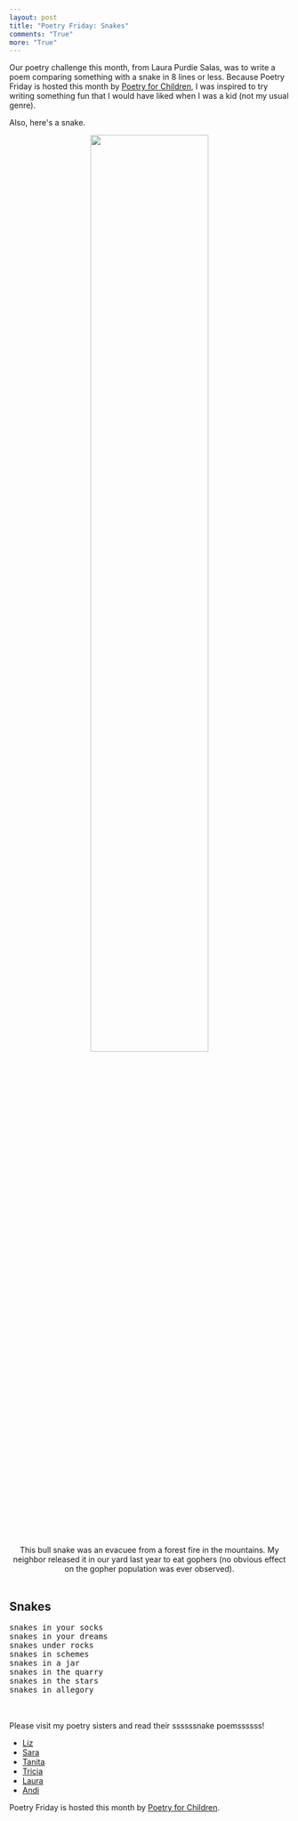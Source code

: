 ```yaml
---
layout: post
title: "Poetry Friday: Snakes"
comments: "True"
more: "True"
---
```


Our poetry challenge this month, from Laura Purdie Salas, was to write a poem comparing something with a snake in 8 lines or less. Because Poetry Friday is hosted this month by [Poetry for Children](http://poetryforchildren.blogspot.com/), I was inspired to try writing something fun that I would have liked when I was a kid (not my usual genre).

Also, here's a snake. 

<center><div class="thumbnail"><img src="{{ site.baseurl }}/public/img/IMG_8606.JPG" width="65%" class="thumbnail img-responsive">
<div class="caption">This bull snake was an evacuee from a forest fire in the mountains. My neighbor released it in our yard last year to eat gophers (no obvious effect on the gopher population was ever observed).</div></div>
</center>

<!--more-->

<br>
<h2>Snakes</h2>
<pre class="poem">
snakes in your socks
snakes in your dreams
snakes under rocks
snakes in schemes
snakes in a jar
snakes in the quarry
snakes in the stars
snakes in allegory
</pre>
<br><br>
Please visit my poetry sisters and read their ssssssnake poemssssss!

* [Liz](https://lizgartonscanlon.com/2019/09/poetry-project-september-2019/)
* [Sara](https://saralewisholmes.blogspot.com/2019/09/poetry-friday-snakes-in-eight-lines-or.html)
* [Tanita](http://tanitasdavis.com/wp/?p=9720)
* [Tricia](https://missrumphiuseffect.blogspot.com/2019/09/poetry-sisters-get-herpetological.html)
* [Laura](https://laurasalas.com/poems-for-teachers/snake-on-a-cake-poetry-princesses-poetry-friday/)
* [Andi](https://awrungsponge.blogspot.com/2019/09/snake-poem.html)


Poetry Friday is hosted this month by [Poetry for Children](http://poetryforchildren.blogspot.com/).
